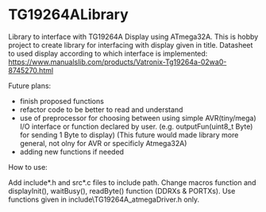 # TG19264ALibrary
Library to interface with TG19264A Display using ATmega32A.
This is hobby project to create library for interfacing with display given in title.
Datasheet to used display according to which interface is implemented: https://www.manualslib.com/products/Vatronix-Tg19264a-02wa0-8745270.html

Future plans:
  - finish proposed functions
  - refactor code to be better to read and understand
  - use of preprocessor for choosing between using simple AVR(tiny/mega) I/O interface or function declared by user. (e.g. outputFun(uint8_t Byte) for sending 1 Byte to display)
    (This future would made library more general, not olny for AVR or specificly Atmega32A)
  - adding new functions if needed

How to use:

  Add include\*.h and src\*.c files to include path.
  Change macros function and displayInit(), waitBusy(), readByte() function (DDRXs & PORTXs).
  Use functions given in include\TG19264A_atmegaDriver.h only.
